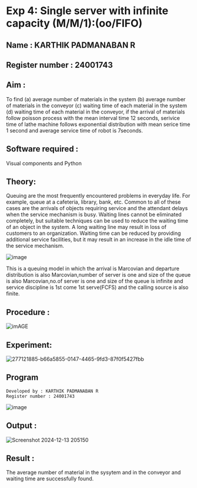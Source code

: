 # Exp 4: Single server with infinite capacity (M/M/1):(oo/FIFO)
## Name : KARTHIK PADMANABAN R
## Register number : 24001743
## Aim :
To find (a) average number of materials in the system (b) average number of materials in the conveyor (c) waiting time of each material in the system (d) waiting time of each material in the conveyor, if the arrival  of materials follow poisson process with the mean interval time 12 seconds, serivice time of lathe machine follows exponential distribution with mean serice time 1 second and average service time of robot is 7seconds.

## Software required :
Visual components and Python

## Theory:
Queuing are the most frequently encountered problems in everyday life. For example, queue at a cafeteria, library, bank, etc. Common to all of these cases are the arrivals of objects requiring service and the attendant delays when the service mechanism is busy. Waiting lines cannot be eliminated completely, but suitable techniques can be used to reduce the waiting time of an object in the system. A long waiting line may result in loss of customers to an organization. Waiting time can be reduced by providing additional service facilities, but it may result in an increase in the idle time of the service mechanism.

![image](1.png)

This is a queuing model in which the arrival is Marcovian and departure distribution is also Marcovian,number of server is one and size of the queue is also Marcovian,no.of server is one and size of the queue is infinite and service discipline is 1st come 1st serve(FCFS) and the calling source is also finite.

## Procedure :

![imAGE](2.png)



## Experiment:

![277121885-b66a5855-0147-4465-9fd3-87f0f5427fbb](https://github.com/PriyankaAnnadurai/Single-server-infinite-capacity---Markov-Model/assets/118351569/558bdff0-948e-4244-960f-3cc482dffa6c)
 
## Program
~~~
Developed by : KARTHIK PADMANABAN R
Register number : 24001743
~~~
![image](https://github.com/ramjan1729/Single-server-infinite-capacity---Markov-Model/assets/103921593/5f1fd58d-5929-4c51-89ea-4cef009e5bad)

## Output :
![Screenshot 2024-12-13 205150](https://github.com/user-attachments/assets/7d1a9298-7e73-434b-a6d7-01e64aa0f7c1)

## Result :
The average number of material in the sysytem and in the conveyor and waiting time are successfully found.
